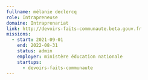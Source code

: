 ```yaml
---
fullname: mélanie declercq
role: Intrapreneuse
domaine: Intraprenariat
link: http://devoirs-faits-communaute.beta.gouv.fr
missions:
  - start: 2021-09-01
    end: 2022-08-31
    status: admin
    employer: ministère éducation nationale
    startups:
      - devoirs-faits-communaute
---
```

